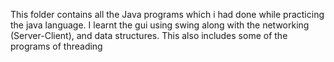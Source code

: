 This folder contains all the Java programs which i had done while practicing the java language. I learnt the gui using swing along with the networking (Server-Client), and data structures.
This also includes some of the programs of threading
